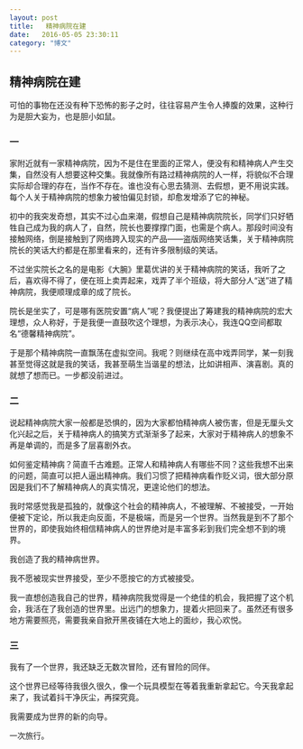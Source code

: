 ```yaml
---
layout: post
title:   精神病院在建
date:   2016-05-05 23:30:11
category: "博文"
---
```


## 精神病院在建

可怕的事物在还没有种下恐怖的影子之时，往往容易产生令人捧腹的效果，这种行为是胆大妄为，也是胆小如鼠。


### 一
家附近就有一家精神病院，因为不是住在里面的正常人，便没有和精神病人产生交集，自然没有人想要这种交集。我就像所有路过精神病院的人一样，将貌似不合理实际却合理的存在，当作不存在。谁也没有心思去猜测、去假想，更不用说实践。每个人关于精神病院的想象力被怕偏见封锁，却愈发增添了它的神秘。

初中的我突发奇想，其实不过心血来潮，假想自己是精神病院院长，同学们只好牺牲自己成为我的病人了，自然，院长也要撑撑门面，也需是个病人。那段时间没有接触网络，倒是接触到了网络跨入现实的产品——盗版网络笑话集，关于精神病院院长的笑话大约都是在那里看来的，还有许多限制级的笑话。

不过坐实院长之名的是电影《大腕》里葛优讲的关于精神病院的笑话，我听了之后，喜欢得不得了，便在班上卖弄起来，戏弄了半个班级，将大部分人“送”进了精神病院，我便顺理成章的成了院长。

院长是坐实了，可是哪有医院安置“病人”呢？我便提出了筹建我的精神病院的宏大理想，众人称好，于是我便一直鼓吹这个理想，为表示决心，我连QQ空间都取名“德馨精神病院”。

于是那个精神病院一直飘荡在虚拟空间。我呢？则继续在高中戏弄同学，某一刻我甚至觉得这就是我的笑话，我甚至萌生当谐星的想法，比如讲相声、演喜剧。真的就想了想而已。一步都没前进过。

### 二

说起精神病院大家一般都是恐惧的，因为大家都怕精神病人被伤害，但是无厘头文化兴起之后，关于精神病人的搞笑方式渐渐多了起来，大家对于精神病人的想象不再是单调的，而是多了层喜剧外衣。

如何鉴定精神病？简直千古难题。正常人和精神病人有哪些不同？这些我想不出来的问题，简直可以把人逼出精神病。我们习惯了把精神病看作贬义词，很大部分原因是我们不了解精神病人的真实情况，更遑论他们的想法。

我时常感觉我是孤独的，就像这个社会的精神病人，不被理解、不被接受，一开始便被下定论，所以我走向反面，不是极端，而是另一个世界。当然我是到不了那个世界的，即使我始终相信精神病人的世界绝对是丰富多彩到我们完全想不到的境界。

我创造了我的精神病世界。

我不愿被现实世界接受，至少不愿按它的方式被接受。

我一直想创造我自己的世界，精神病院我觉得是一个绝佳的机会，我把握了这个机会，我活在了我创造的世界里。出远门的想象力，提着火把回来了。虽然还有很多地方需要照亮，需要我亲自掀开黑夜铺在大地上的面纱，我心欢悦。

### 三

我有了一个世界，我还缺乏无数次冒险，还有冒险的同伴。

这个世界已经等待我很久很久，像一个玩具模型在等着我重新拿起它。今天我拿起来了，我试着抖干净灰尘，再探究竟。

我需要成为世界的新的向导。

一次旅行。



